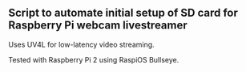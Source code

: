 ## Script to automate initial setup of SD card for Raspberry Pi webcam livestreamer

Uses UV4L for low-latency video streaming.

Tested with Raspberry Pi 2 using RaspiOS Bullseye.
